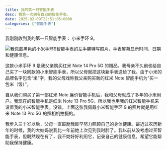 ```yaml
---
title: 我的第一只智能手表
desc: 我第一次拥有自己的智能手表。
date: 2025-02-09T22:51:05+0800
categories: ["智能手表"]
---
```


我刚刚收到我的第一只智能手表： 小米手环 9。

![我佩戴黑色的小米手环9智能手表的左手腕特写照片，手表屏幕显示时间、日期和健康信息。](https://cdn.some.pics/helenchong/67a8997daf204.jpg)

这款小米手环 9 是我父亲购买红米 Note 14 Pro 5G 的赠品。我母亲不久前也给自己买了一块同款的小米智能手表，所以父母就把这块新手表送给了我。由于小米的品牌名字包含“米”字，我的父母戏称我父亲购买新的红米 Note 智能手机为“买一包米（饭）”。

自从我们购买了第一部红米 Note 廉价智能手机后，我和父母就成了多年的小米用户。我现在的智能手机是红米 Note 13 Pro 5G，所以我也用我的红米智能手机来设置我的小米智能手表。没错，上面这张我佩戴小米智能手环 9 的照片就是用红米 Note 13 Pro 5G 的照相机拍摄的。

我步入三十岁以后，父母一直鼓励我趁早努力照顾自己的身体健康。最近过农历新年的时候，我的大姑妈说我比一年前她上次见到我时胖了。我以前从没考虑过买智能手表，但既然现在有了，我不妨好好利用它，记录自己的健康信息，希望它能帮助我保持健康。
